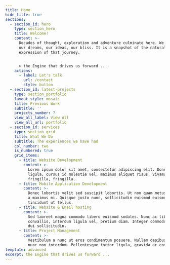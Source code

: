 ```yaml
---
title: Home
hide_title: true
sections:
  - section_id: hero
    type: section_hero
    title: Welcome!
    content: >-
      Decades of thought, exploration and adventure culminate here. We pursue
      our dreams, our ideas, our bliss. It is a snapshot of the natural
      expression of that journey.


      > the Engine that drives us forward ...
    actions:
      - label: Let's talk
        url: /contact
        style: button
  - section_id: latest-projects
    type: section_portfolio
    layout_style: mosaic
    title: Previous Work
    subtitle: ''
    projects_number: 7
    view_all_label: View All
    view_all_url: portfolio
  - section_id: services
    type: section_grid
    title: What We Do
    subtitle: The experiences we have had
    col_number: two
    is_numbered: true
    grid_items:
      - title: Website Development
        content: >-
          Lorem ipsum dolor sit amet, consectetur adipiscing elit. Donec nisl
          ligula, cursus id molestie vel, maximus aliquet risus. Vivamus in nibh
          fringilla, fringilla.
      - title: Mobile Application Development
        content: >-
          Donec lobortis velit sed suscipit lobortis. Ut non quam metus. Nullam
          a maximus mi. Quisque justo nunc, sollicitudin euismod euismod at,
          tincidunt ut tellus.
      - title: Website & Email hosting
        content: >-
          Sed laoreet magna commodo libero euismod sodales. Nunc ac libero
          convallis, interdum ligula vel, pretium diam. Integer commodo sem at
          dui sollicitudin.
      - title: Project Management
        content: >-
          Vestibulum a nunc ut eros condimentum posuere. Nullam dapibus quis
          nunc non interdum. Pellentesque tortor ligula, gravida ac commodo eu.
template: advanced
excerpt: the Engine that drives us forward ...
---
```

